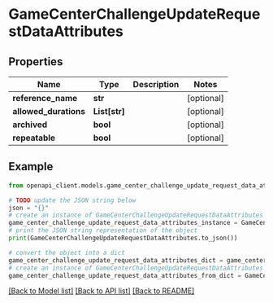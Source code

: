 # GameCenterChallengeUpdateRequestDataAttributes


## Properties

Name | Type | Description | Notes
------------ | ------------- | ------------- | -------------
**reference_name** | **str** |  | [optional] 
**allowed_durations** | **List[str]** |  | [optional] 
**archived** | **bool** |  | [optional] 
**repeatable** | **bool** |  | [optional] 

## Example

```python
from openapi_client.models.game_center_challenge_update_request_data_attributes import GameCenterChallengeUpdateRequestDataAttributes

# TODO update the JSON string below
json = "{}"
# create an instance of GameCenterChallengeUpdateRequestDataAttributes from a JSON string
game_center_challenge_update_request_data_attributes_instance = GameCenterChallengeUpdateRequestDataAttributes.from_json(json)
# print the JSON string representation of the object
print(GameCenterChallengeUpdateRequestDataAttributes.to_json())

# convert the object into a dict
game_center_challenge_update_request_data_attributes_dict = game_center_challenge_update_request_data_attributes_instance.to_dict()
# create an instance of GameCenterChallengeUpdateRequestDataAttributes from a dict
game_center_challenge_update_request_data_attributes_from_dict = GameCenterChallengeUpdateRequestDataAttributes.from_dict(game_center_challenge_update_request_data_attributes_dict)
```
[[Back to Model list]](../README.md#documentation-for-models) [[Back to API list]](../README.md#documentation-for-api-endpoints) [[Back to README]](../README.md)


